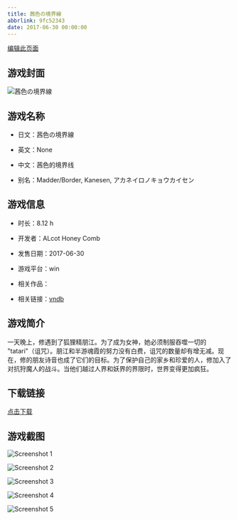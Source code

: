 ```yaml
---
title: 茜色の境界線
abbrlink: 9fc52343
date: 2017-06-30 00:00:00
---
```

[编辑此页面](https://github.com/ACG-3/ADV3-source/blob/main/source/_posts/%E8%8C%9C%E8%89%B2%E3%81%AE%E5%A2%83%E7%95%8C%E7%B7%9A.md)

## 游戏封面

![茜色の境界線](https://pan.timero.xyz/d/onedrive/img_lib_001/%E8%8C%9C%E8%89%B2%E3%81%AE%E5%A2%83%E7%95%8C%E7%B7%9A_cover.avif)


## 游戏名称

- 日文：茜色の境界線
- 英文：None
- 中文：茜色的境界线

- 别名：Madder/Border, Kanesen, アカネイロノキョウカイセン


## 游戏信息

- 时长：8.12 h
- 开发者：ALcot Honey Comb
- 发售日期：2017-06-30
- 游戏平台：win
- 相关作品：

- 相关链接：[vndb](https://vndb.org/v20833)


## 游戏简介

一天晚上，修遇到了狐狸精朋江。为了成为女神，她必须制服吞噬一切的 "tatari"（诅咒）。朋江和半游魂霞的努力没有白费，诅咒的数量却有增无减。现在，修的朋友诗音也成了它们的目标。为了保护自己的家乡和珍爱的人，修加入了对抗狩魔人的战斗。当他们越过人界和妖界的界限时，世界变得更加疯狂。




## 下载链接

[点击下载](https://pan.timero.xyz/onedrive/adv_lib_001/%E8%8C%9C%E8%89%B2%E3%81%AE%E5%A2%83%E7%95%8C%E7%B7%9A)


## 游戏截图


![Screenshot 1](https://pan.timero.xyz/d/onedrive/img_lib_001/%E8%8C%9C%E8%89%B2%E3%81%AE%E5%A2%83%E7%95%8C%E7%B7%9A_Screenshot_1.avif)

![Screenshot 2](https://pan.timero.xyz/d/onedrive/img_lib_001/%E8%8C%9C%E8%89%B2%E3%81%AE%E5%A2%83%E7%95%8C%E7%B7%9A_Screenshot_2.avif)

![Screenshot 3](https://pan.timero.xyz/d/onedrive/img_lib_001/%E8%8C%9C%E8%89%B2%E3%81%AE%E5%A2%83%E7%95%8C%E7%B7%9A_Screenshot_3.avif)

![Screenshot 4](https://pan.timero.xyz/d/onedrive/img_lib_001/%E8%8C%9C%E8%89%B2%E3%81%AE%E5%A2%83%E7%95%8C%E7%B7%9A_Screenshot_4.avif)

![Screenshot 5](https://pan.timero.xyz/d/onedrive/img_lib_001/%E8%8C%9C%E8%89%B2%E3%81%AE%E5%A2%83%E7%95%8C%E7%B7%9A_Screenshot_5.avif)

